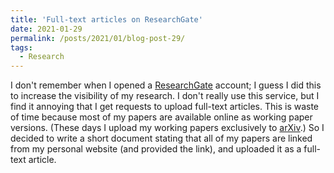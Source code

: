 ```yaml
---
title: 'Full-text articles on ResearchGate'
date: 2021-01-29
permalink: /posts/2021/01/blog-post-29/
tags:
  - Research
---
```


I don't remember when I opened a [ResearchGate](https://www.researchgate.net/) account; I guess I did this to increase the visibility of my research. 
I don't really use this service, but I find it annoying that I get requests to upload full-text articles. This is waste of time because most of my 
papers are available online as working paper versions. (These days I upload my working papers exclusively to [arXiv](https://arxiv.org/).) 
So I decided to write a short document stating that all of my papers are linked from my personal website (and provided the link), and uploaded it 
as a full-text article.
